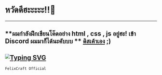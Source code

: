 # หวัดดีฮะะะะะ!!🌟
---

## **ผมกำลังฝึกเขียนโค๊ดอย่าง html , css , js อยู่ฮะ! เข้า Discord ผมมาก็ได้นะคับบบ ** <a href='[https://discord.gg/y9UsGAY9Z](https://discord.gg/dnHNdRNZnq)8'>ดิสเค้าเอง</a> ;)
[![Typing SVG](https://readme-typing-svg.demolab.com?font=Noto+Sans+Thai&pause=1000&color=43DBF7&center=true&vCenter=true&width=435&lines=%E0%B9%82%E0%B8%94%E0%B9%80%E0%B8%99%E0%B8%97%E0%B9%83%E0%B8%AB%E0%B9%89%E0%B9%80%E0%B8%84%E0%B9%89%E0%B8%B2%E0%B8%AB%E0%B8%99%E0%B9%88%E0%B8%AD%E0%B8%A2%E0%B8%88%E0%B8%B4!!!;%E0%B9%80%E0%B8%84%E0%B9%89%E0%B8%B2%E0%B8%AD%E0%B8%A2%E0%B8%B2%E0%B8%81%E0%B9%84%E0%B8%94%E0%B9%89%E0%B8%84%E0%B8%AD%E0%B8%A1%E0%B9%83%E0%B8%AB%E0%B8%A1%E0%B9%88+%F0%9F%A4%8D;%E0%B8%82%E0%B8%AD%E0%B8%95%E0%B8%B1%E0%B8%87%E0%B8%81%E0%B8%B4%E0%B8%99%E0%B8%82%E0%B9%89%E0%B8%B2%E0%B8%A7%E0%B8%AB%E0%B8%99%E0%B9%88%E0%B8%AD%E0%B8%A2%E0%B9%84%E0%B8%94%E0%B9%89%E0%B8%A1%E0%B8%B1%E0%B9%89%E0%B8%A2%E0%B8%84%E0%B8%B1%E0%B8%9A%E0%B8%9A%E0%B8%9A%E0%B8%9A%E0%B8%9A!!!;%E0%B8%AB%E0%B8%A7%E0%B8%B1%E0%B8%94%E0%B8%94%E0%B8%B5%E0%B8%84%E0%B9%89%E0%B8%B2%E0%B8%9A%E0%B8%9A%E0%B8%9A%F0%9F%92%99)](https://git.io/typing-svg)
---

```bash
FelixCraft Official
